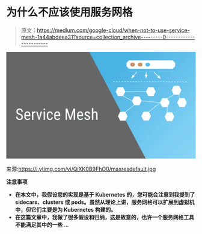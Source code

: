 # 为什么不应该使用服务网格

> 原文：<https://medium.com/google-cloud/when-not-to-use-service-mesh-1a44abdeea31?source=collection_archive---------0----------------------->

![](img/fe58fbb1ca2fe7c43d4b508cfb153085.png)

来源:https://i.ytimg.com/vi/QiXK0B9FhO0/maxresdefault.jpg

**注意事项**

*   **在本文中，我假设您的实现是基于 Kubernetes 的，您可能会注意到我提到了 sidecars、clusters 或 pods。虽然从理论上讲，服务网格可以扩展到虚拟机中，但它们主要是为 Kubernetes 构建的。**
*   **在这篇文章中，我做了很多假设和归纳，这是故意的，也许一个服务网格工具不能满足其中的一些** …